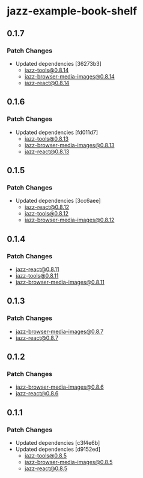 # jazz-example-book-shelf

## 0.1.7

### Patch Changes

- Updated dependencies [36273b3]
  - jazz-tools@0.8.14
  - jazz-browser-media-images@0.8.14
  - jazz-react@0.8.14

## 0.1.6

### Patch Changes

- Updated dependencies [fd011d7]
  - jazz-tools@0.8.13
  - jazz-browser-media-images@0.8.13
  - jazz-react@0.8.13

## 0.1.5

### Patch Changes

- Updated dependencies [3cc6aee]
  - jazz-react@0.8.12
  - jazz-tools@0.8.12
  - jazz-browser-media-images@0.8.12

## 0.1.4

### Patch Changes

- jazz-react@0.8.11
- jazz-tools@0.8.11
- jazz-browser-media-images@0.8.11

## 0.1.3

### Patch Changes

- jazz-browser-media-images@0.8.7
- jazz-react@0.8.7

## 0.1.2

### Patch Changes

- jazz-browser-media-images@0.8.6
- jazz-react@0.8.6

## 0.1.1

### Patch Changes

- Updated dependencies [c3f4e6b]
- Updated dependencies [d9152ed]
  - jazz-tools@0.8.5
  - jazz-browser-media-images@0.8.5
  - jazz-react@0.8.5
